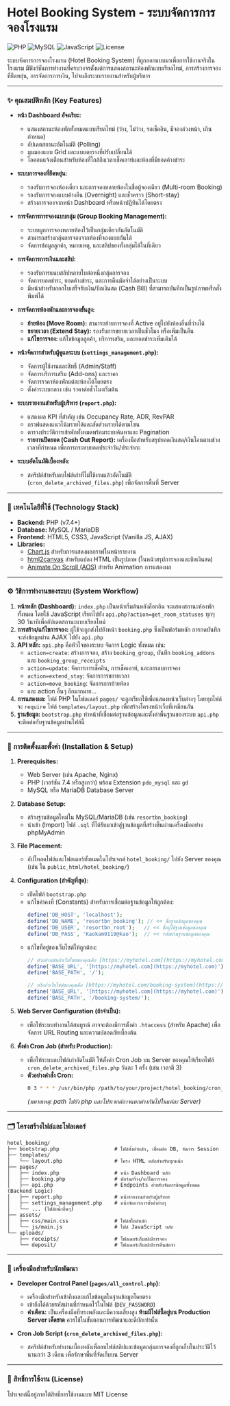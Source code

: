 # Hotel Booking System - ระบบจัดการการจองโรงแรม

![PHP](https://img.shields.io/badge/PHP-7.4%2B-blue?style=for-the-badge&logo=php)
![MySQL](https://img.shields.io/badge/MySQL-5.7%2B-orange?style=for-the-badge&logo=mysql)
![JavaScript](https://img.shields.io/badge/JavaScript-ES6-yellow?style=for-the-badge&logo=javascript)
![License](https://img.shields.io/badge/License-MIT-green?style=for-the-badge)

ระบบจัดการการจองโรงแรม (Hotel Booking System) ที่ถูกออกแบบมาเพื่อการใช้งานจริงในโรงแรม มีฟังก์ชันการทำงานที่ครบวงจรตั้งแต่การแสดงสถานะห้องพักแบบเรียลไทม์, การสร้างการจองที่ยืดหยุ่น, การจัดการการเงิน, ไปจนถึงระบบรายงานสำหรับผู้บริหาร

---

### ✨ คุณสมบัติหลัก (Key Features)

* **หน้า Dashboard อัจฉริยะ:**
    * แสดงสถานะห้องพักทั้งหมดแบบเรียลไทม์ (ว่าง, ไม่ว่าง, รอเช็คอิน, มีจองล่วงหน้า, เกินกำหนด)
    * อัปเดตสถานะอัตโนมัติ (Polling)
    * มุมมองแบบ Grid และแบบตารางที่ปรับเปลี่ยนได้
    * ไอคอนแจ้งเตือนสำหรับห้องที่ใกล้ถึงเวลาเช็คเอาท์และห้องที่มียอดค้างชำระ

* **ระบบการจองที่ยืดหยุ่น:**
    * รองรับการจองห้องเดี่ยว และการจองหลายห้องในชื่อผู้จองเดียว (Multi-room Booking)
    * รองรับการจองแบบค้างคืน (Overnight) และชั่วคราว (Short-stay)
    * สร้างการจองจากหน้า Dashboard หรือหน้าปฏิทินได้โดยตรง

* **การจัดการการจองแบบกลุ่ม (Group Booking Management):**
    * ระบบผูกการจองหลายห้องไว้เป็นกลุ่มเดียวกันอัตโนมัติ
    * สามารถสร้างกลุ่มการจองจากห้องที่จองแยกกันได้
    * จัดการข้อมูลลูกค้า, หมายเหตุ, และสลิปของทั้งกลุ่มได้ในที่เดียว

* **การจัดการการเงินและสลิป:**
    * รองรับการแนบสลิปหลายใบต่อหนึ่งกลุ่มการจอง
    * จัดการยอดชำระ, ยอดค้างชำระ, และการคืนมัดจำได้อย่างเป็นระบบ
    * มีหน้าสำหรับออกใบเสร็จรับเงิน/บิลเงินสด (Cash Bill) ที่สามารถบันทึกเป็นรูปภาพหรือสั่งพิมพ์ได้

* **การจัดการห้องพักและการจองขั้นสูง:**
    * **ย้ายห้อง (Move Room):** สามารถย้ายการจองที่ Active อยู่ไปยังห้องอื่นที่ว่างได้
    * **ขยายเวลา (Extend Stay):** รองรับการขยายเวลาเป็นชั่วโมง หรือเพิ่มเป็นคืน
    * **แก้ไขการจอง:** แก้ไขข้อมูลลูกค้า, บริการเสริม, และยอดชำระเพิ่มเติมได้

* **หน้าจัดการสำหรับผู้ดูแลระบบ (`settings_management.php`):**
    * จัดการผู้ใช้งานและสิทธิ์ (Admin/Staff)
    * จัดการบริการเสริม (Add-ons) และราคา
    * จัดการราคาห้องพักแต่ละห้องได้โดยตรง
    * ตั้งค่าระบบกลาง เช่น ราคาต่อชั่วโมงเริ่มต้น

* **ระบบรายงานสำหรับผู้บริหาร (`report.php`):**
    * แสดงผล KPI ที่สำคัญ เช่น Occupancy Rate, ADR, RevPAR
    * กราฟแสดงแนวโน้มรายได้และสัดส่วนรายได้ตามโซน
    * ตารางประวัติการเข้าพักทั้งหมดพร้อมระบบค้นหาและ Pagination
    * **รายงานปิดยอด (Cash Out Report):** เครื่องมือสำหรับสรุปยอดเงินสด/เงินโอนตามช่วงเวลาที่กำหนด เพื่อการกระทบยอดประจำวัน/ประจำกะ

* **ระบบอัตโนมัติเบื้องหลัง:**
    * สคริปต์สำหรับลบไฟล์เก่าที่ไม่ใช้งานแล้วอัตโนมัติ (`cron_delete_archived_files.php`) เพื่อจัดการพื้นที่ Server

---

### 🚀 เทคโนโลยีที่ใช้ (Technology Stack)

* **Backend:** PHP (v7.4+)
* **Database:** MySQL / MariaDB
* **Frontend:** HTML5, CSS3, JavaScript (Vanilla JS, AJAX)
* **Libraries:**
    * [Chart.js](https://www.chartjs.org/) สำหรับการแสดงผลกราฟในหน้ารายงาน
    * [html2canvas](https://html2canvas.hertzen.com/) สำหรับแปลง HTML เป็นรูปภาพ (ในหน้าสรุปการจองและบิลเงินสด)
    * [Animate On Scroll (AOS)](https://michalsnik.github.io/aos/) สำหรับ Animation การแสดงผล

---

### ⚙️ วิธีการทำงานของระบบ (System Workflow)

1.  **หน้าหลัก (Dashboard):** `index.php` เป็นหน้าเริ่มต้นหลังล็อกอิน จะแสดงสถานะห้องพักทั้งหมด โดยใช้ JavaScript เรียกไปยัง `api.php?action=get_room_statuses` ทุกๆ 30 วินาทีเพื่ออัปเดตสถานะแบบเรียลไทม์
2.  **การสร้าง/แก้ไขการจอง:** ผู้ใช้จะถูกส่งไปยังหน้า `booking.php` ซึ่งเป็นฟอร์มหลัก การกดบันทึกจะส่งข้อมูลผ่าน AJAX ไปยัง `api.php`
3.  **API หลัก:** `api.php` คือหัวใจของระบบ จัดการ Logic ทั้งหมด เช่น:
    * `action=create`: สร้างการจอง, สร้าง `booking_group`, บันทึก `booking_addons` และ `booking_group_receipts`
    * `action=update`: จัดการการเช็คอิน, การเช็คเอาท์, และการลบการจอง
    * `action=extend_stay`: จัดการการขยายเวลา
    * `action=move_booking`: จัดการการย้ายห้อง
    * และ action อื่นๆ อีกมากมาย...
4.  **การแสดงผล:** ไฟล์ PHP ในโฟลเดอร์ `pages/` จะถูกเรียกใช้เพื่อแสดงหน้าเว็บต่างๆ โดยทุกไฟล์จะ `require` ไฟล์ `templates/layout.php` เพื่อสร้างโครงหน้าเว็บที่เหมือนกัน
5.  **ฐานข้อมูล:** `bootstrap.php` ทำหน้าที่เชื่อมต่อฐานข้อมูลและตั้งค่าพื้นฐานของระบบ `api.php` จะติดต่อกับฐานข้อมูลผ่านไฟล์นี้

---

### 🔧 การติดตั้งและตั้งค่า (Installation & Setup)

1.  **Prerequisites:**
    * Web Server (เช่น Apache, Nginx)
    * PHP (เวอร์ชัน 7.4 หรือสูงกว่า) พร้อม Extension `pdo_mysql` และ `gd`
    * MySQL หรือ MariaDB Database Server

2.  **Database Setup:**
    * สร้างฐานข้อมูลใหม่ใน MySQL/MariaDB (เช่น `resortbn_booking`)
    * นำเข้า (Import) ไฟล์ `.sql` ที่ได้รับมาเข้าสู่ฐานข้อมูลที่สร้างขึ้นผ่านเครื่องมืออย่าง phpMyAdmin

3.  **File Placement:**
    * อัปโหลดไฟล์และโฟลเดอร์ทั้งหมดในโปรเจกต์ `hotel_booking/` ไปยัง Server ของคุณ (เช่น ใน `public_html/hotel_booking/`)

4.  **Configuration (สำคัญที่สุด):**
    * เปิดไฟล์ `bootstrap.php`
    * แก้ไขค่าคงที่ (Constants) สำหรับการเชื่อมต่อฐานข้อมูลให้ถูกต้อง:
        ```php
        define('DB_HOST', 'localhost');
        define('DB_NAME', 'resortbn_booking'); // << ชื่อฐานข้อมูลของคุณ
        define('DB_USER', 'resortbn_root');   // << ชื่อผู้ใช้ฐานข้อมูลของคุณ
        define('DB_PASS', 'Kaokam9119@kao');  // << รหัสผ่านฐานข้อมูลของคุณ
        ```
    * แก้ไขที่อยู่ของเว็บไซต์ให้ถูกต้อง:
        ```php
        // ตัวอย่างเช่นถ้าเว็บไซต์ของคุณคือ [https://myhotel.com](https://myhotel.com) และวางโปรเจกต์ไว้ที่ root
        define('BASE_URL', '[https://myhotel.com](https://myhotel.com)');
        define('BASE_PATH', '/');

        // หรือถ้าเว็บไซต์ของคุณคือ [https://myhotel.com/booking-system](https://myhotel.com/booking-system)
        define('BASE_URL', '[https://myhotel.com](https://myhotel.com)');
        define('BASE_PATH', '/booking-system/');
        ```

5.  **Web Server Configuration (ถ้าจำเป็น):**
    * เพื่อให้ระบบทำงานได้สมบูรณ์ อาจจะต้องมีการตั้งค่า `.htaccess` (สำหรับ Apache) เพื่อจัดการ URL Routing และความปลอดภัยเบื้องต้น

6.  **ตั้งค่า Cron Job (สำหรับ Production):**
    * เพื่อให้ระบบลบไฟล์เก่าอัตโนมัติ ให้ตั้งค่า Cron Job บน Server ของคุณให้เรียกไฟล์ `cron_delete_archived_files.php` วันละ 1 ครั้ง (เช่น เวลาตี 3)
    * **ตัวอย่างคำสั่ง Cron:**
        ```bash
        0 3 * * * /usr/bin/php /path/to/your/project/hotel_booking/cron_delete_archived_files.php >/dev/null 2>&1
        ```
        *(หมายเหตุ: path ไปยัง php และโปรเจกต์อาจแตกต่างกันไปในแต่ละ Server)*

---

### 🗂️ โครงสร้างไฟล์และโฟลเดอร์

```
hotel_booking/
├── bootstrap.php                  # ไฟล์ตั้งค่าหลัก, เชื่อมต่อ DB, จัดการ Session
├── templates/
│   └── layout.php                 # โครง HTML หลักสำหรับทุกหน้า
├── pages/
│   ├── index.php                  # หน้า Dashboard หลัก
│   ├── booking.php                # ฟอร์มสร้าง/แก้ไขการจอง
│   ├── api.php                    # Endpoints สำหรับจัดการข้อมูลทั้งหมด (Backend Logic)
│   ├── report.php                 # หน้ารายงานสำหรับผู้บริหาร
│   ├── settings_management.php    # หน้าจัดการการตั้งค่าต่างๆ
│   └── ... (ไฟล์หน้าอื่นๆ)
├── assets/
│   ├── css/main.css               # ไฟล์สไตล์หลัก
│   └── js/main.js                 # ไฟล์ JavaScript หลัก
└── uploads/
    ├── receipts/                  # โฟลเดอร์เก็บสลิปการจอง
    └── deposit/                   # โฟลเดอร์เก็บสลิปการคืนมัดจำ
```

---

### 🧰 เครื่องมือสำหรับนักพัฒนา

* **Developer Control Panel (`pages/all_control.php`):**
    * เครื่องมือสำหรับเข้าถึงและแก้ไขข้อมูลในฐานข้อมูลโดยตรง
    * เข้าถึงได้ด้วยรหัสผ่านที่กำหนดไว้ในไฟล์ (`DEV_PASSWORD`)
    * **คำเตือน:** เป็นเครื่องมือที่ทรงพลังและมีความเสี่ยงสูง **ห้ามมีไฟล์นี้อยู่บน Production Server เด็ดขาด** ควรใช้ในขั้นตอนการพัฒนาและดีบักเท่านั้น

* **Cron Job Script (`cron_delete_archived_files.php`):**
    * สคริปต์สำหรับทำงานเบื้องหลังเพื่อลบไฟล์สลิปและข้อมูลกลุ่มการจองที่ถูกเก็บในประวัติไว้นานกว่า 3 เดือน เพื่อรักษาพื้นที่จัดเก็บบน Server

---

### 📜 สิทธิ์การใช้งาน (License)

โปรเจกต์นี้อยู่ภายใต้สิทธิ์การใช้งานแบบ MIT License